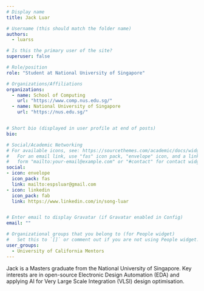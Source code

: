 ```yaml
---
# Display name
title: Jack Luar

# Username (this should match the folder name)
authors:
  - luarss

# Is this the primary user of the site?
superuser: false

# Role/position
role: "Student at National University of Singapore"

# Organizations/Affiliations
organizations:
  - name: School of Computing
    url: "https://www.comp.nus.edu.sg/"
  - name: National University of Singapore
    url: "https://nus.edu.sg/"


# Short bio (displayed in user profile at end of posts)
bio: 

# Social/Academic Networking
# For available icons, see: https://sourcethemes.com/academic/docs/widgets/#icons
#   For an email link, use "fas" icon pack, "envelope" icon, and a link in the
#   form "mailto:your-email@example.com" or "#contact" for contact widget.
social:
- icon: envelope
  icon_pack: fas
  link: mailto:espsluar@gmail.com
- icon: linkedin
  icon_pack: fab
  link: https://www.linkedin.com/in/song-luar


# Enter email to display Gravatar (if Gravatar enabled in Config)
email: ""

# Organizational groups that you belong to (for People widget)
#   Set this to `[]` or comment out if you are not using People widget.  
user_groups:
  - University of California Mentors
---
```

Jack is a Masters graduate from the National University of Singapore. Key interests are in open-source Electronic Design Automation (EDA) and applying AI for Very Large Scale Integration (VLSI) design optimisation. 
